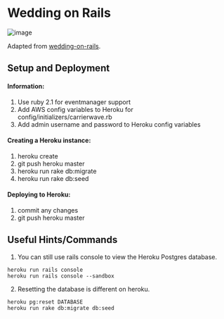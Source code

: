 # Wedding on Rails

![image](https://raw.githubusercontent.com/klinker24/wedding-on-rails/master/header_image.png)

Adapted from [wedding-on-rails](https://github.com/adambutler/wedding-on-rails).

## Setup and Deployment

#### Information:
1. Use ruby 2.1 for eventmanager support
2. Add AWS config variables to Heroku for config/initializers/carrierwave.rb
3. Add admin username and password to Heroku config variables


#### Creating a Heroku instance:
1. heroku create
2. git push heroku master
3. heroku run rake db:migrate
4. heroku run rake db:seed


#### Deploying to Heroku:
1. commit any changes
2. git push heroku master


## Useful Hints/Commands
1. You can still use rails console to view the Heroku Postgres database.

```
heroku run rails console
heroku run rails console --sandbox
```

2. Resetting the database is different on heroku.

```
heroku pg:reset DATABASE
heroku run rake db:migrate db:seed
```